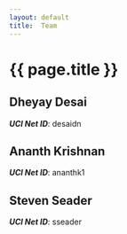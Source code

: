 ```yaml
---
layout: default
title:  Team
---
```


# {{ page.title }}


## Dheyay Desai
***UCI Net ID***: desaidn

## Ananth Krishnan 
***UCI Net ID***: ananthk1

## 	Steven Seader
***UCI Net ID***: sseader
